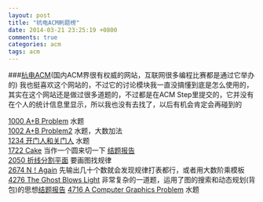 ```yaml
---
layout: post
title: "杭电ACM刷题榜"
date: 2014-03-21 23:25:19 +0800
comments: true
categories: acm
tags: acm
---
```


###[杭电ACM](http://acm.hdu.edu.cn/)(国内ACM界很有权威的网站，互联网很多编程比赛都是通过它举办的)
我也挺喜欢这个网站的，不过它的讨论模块我一直没搞懂到底是怎么使用的，其实在这个网站还是做过很多道题的，不过都是在ACM Step里提交的，它并没有在个人的统计信息里显示，所以我也没有去找了，以后有机会肯定会再碰到的
<!--more-->
[1000 A+B Problem](http://acm.hdu.edu.cn/showproblem.php?pid=1000) 水题  
[1002 A+B Problem2](http://acm.hdu.edu.cn/showproblem.php?pid=1002) 水题，大数加法  
[1234 开门人和关门人](http://acm.hdu.edu.cn/showproblem.php?pid=1234) 水题  
[1722 Cake](http://acm.hdu.edu.cn/showproblem.php?pid=1722) 当作一个圆来切一下	[结题报告](http://hi.baidu.com/faithyzy/item/00b1e8e85a73520965db00e8)  
[2050 折线分割平面](http://acm.hdu.edu.cn/showproblem.php?pid=2050) 要画图找规律  
[2674 N！Again](http://acm.hdu.edu.cn/showproblem.php?pid=2674) 先输出几十个数就会发现规律打表都行，或者用大数阶乘模板  
[4276 The Ghost Blows Light](http://acm.hdu.edu.cn/showproblem.php?pid=4276) 非常复杂的一道题，运用了图的搜索和动态规划(背包)的思想[结题报告](http://haofly.net/blog/2014/03/26/hdu4267/)
[4716 A Computer Graphics Problem](http://acm.hdu.edu.cn/showproblem.php?pid=4716) 水题

